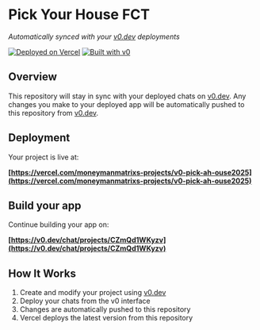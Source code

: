 # Pick Your House FCT

*Automatically synced with your [v0.dev](https://v0.dev) deployments*

[![Deployed on Vercel](https://img.shields.io/badge/Deployed%20on-Vercel-black?style=for-the-badge&logo=vercel)](https://vercel.com/moneymanmatrixs-projects/v0-pick-ah-ouse2025)
[![Built with v0](https://img.shields.io/badge/Built%20with-v0.dev-black?style=for-the-badge)](https://v0.dev/chat/projects/CZmQd1WKyzv)

## Overview

This repository will stay in sync with your deployed chats on [v0.dev](https://v0.dev).
Any changes you make to your deployed app will be automatically pushed to this repository from [v0.dev](https://v0.dev).

## Deployment

Your project is live at:

**[https://vercel.com/moneymanmatrixs-projects/v0-pick-ah-ouse2025](https://vercel.com/moneymanmatrixs-projects/v0-pick-ah-ouse2025)**

## Build your app

Continue building your app on:

**[https://v0.dev/chat/projects/CZmQd1WKyzv](https://v0.dev/chat/projects/CZmQd1WKyzv)**

## How It Works

1. Create and modify your project using [v0.dev](https://v0.dev)
2. Deploy your chats from the v0 interface
3. Changes are automatically pushed to this repository
4. Vercel deploys the latest version from this repository

